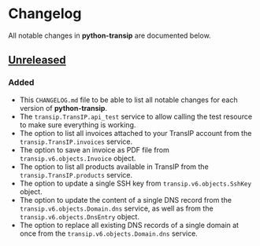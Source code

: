 # Changelog
All notable changes in **python-transip** are documented below.

## [Unreleased]
### Added
- This `CHANGELOG.md` file to be able to list all notable changes for each version of **python-transip**.
- The `transip.TransIP.api_test` service to allow calling the test resource to make sure everything is working.
- The option to list all invoices attached to your TransIP account from the `transip.TransIP.invoices` service.
- The option to save an invoice as PDF file from `transip.v6.objects.Invoice` object.
- The option to list all products available in TransIP from the `transip.TransIP.products` service.
- The option to update a single SSH key from `transip.v6.objects.SshKey` object.
- The option to update the content of a single DNS record from the `transip.v6.objects.Domain.dns` service, as well as from the `transip.v6.objects.DnsEntry` object.
- The option to replace all existing DNS records of a single domain at once from the `transip.v6.objects.Domain.dns` service.

[Unreleased]: https://github.com/roaldnefs/python-transip/compare/v0.3.0...HEAD
